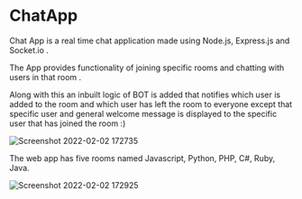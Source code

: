 # ChatApp

Chat App is a real time chat application made using Node.js, Express.js and Socket.io . 

The App provides functionality of joining specific rooms and chatting with users in that room .

Along with this an inbuilt logic of BOT is added that notifies which user is added to the room and which user has left the room to everyone except that specific user and general welcome message is displayed to the specific user that has joined the room :)

![Screenshot 2022-02-02 172735](https://user-images.githubusercontent.com/81703477/152149641-facd75b1-5b98-4dbd-8299-b2667c544751.png)

The web app has five rooms named Javascript, Python, PHP, C#, Ruby, Java.

![Screenshot 2022-02-02 172925](https://user-images.githubusercontent.com/81703477/152149652-5a191b44-6c92-42ec-9cee-4796710d8759.png)
